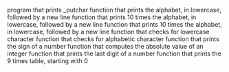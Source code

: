 program that prints _putchar
function that prints the alphabet, in lowercase, followed by a new line
function that prints 10 times the alphabet, in lowercase, followed by a new line
function that prints 10 times the alphabet, in lowercase, followed by a new line
 function that checks for lowercase character
function that checks for alphabetic character
function that prints the sign of a number
function that computes the absolute value of an integer
function that prints the last digit of a number
function that prints the 9 times table, starting with 0
